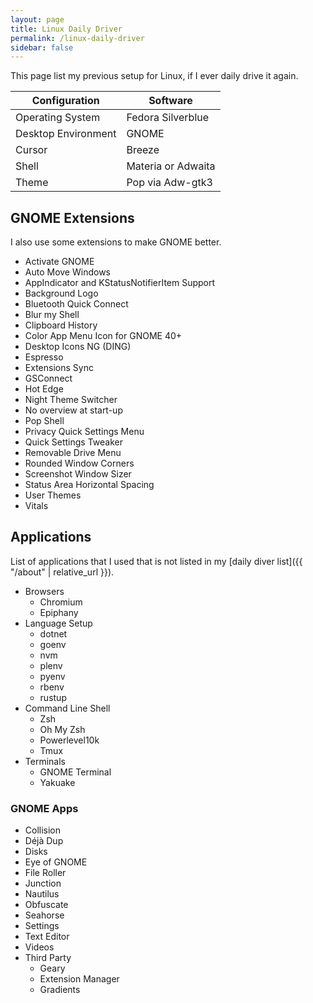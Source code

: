 ```yaml
---
layout: page
title: Linux Daily Driver
permalink: /linux-daily-driver
sidebar: false
---
```


This page list my previous setup for Linux, if I ever daily drive it again.

| Configuration       | Software           |
| ------------------- | ------------------ |
| Operating System    | Fedora Silverblue  |
| Desktop Environment | GNOME              |
| Cursor              | Breeze             |
| Shell               | Materia or Adwaita |
| Theme               | Pop via Adw-gtk3   |

## GNOME Extensions

I also use some extensions to make GNOME better.

- Activate GNOME
- Auto Move Windows
- AppIndicator and KStatusNotifierItem Support
- Background Logo
- Bluetooth Quick Connect
- Blur my Shell
- Clipboard History
- Color App Menu Icon for GNOME 40+
- Desktop Icons NG (DING)
- Espresso
- Extensions Sync
- GSConnect
- Hot Edge
- Night Theme Switcher
- No overview at start-up
- Pop Shell
- Privacy Quick Settings Menu
- Quick Settings Tweaker
- Removable Drive Menu
- Rounded Window Corners
- Screenshot Window Sizer
- Status Area Horizontal Spacing
- User Themes
- Vitals

## Applications

List of applications that I used that is not listed in my
[daily diver list]({{ "/about" | relative_url }}).

- Browsers
  - Chromium
  - Epiphany
- Language Setup
  - dotnet
  - goenv
  - nvm
  - plenv
  - pyenv
  - rbenv
  - rustup
- Command Line Shell
  - Zsh
  - Oh My Zsh
  - Powerlevel10k
  - Tmux
- Terminals
  - GNOME Terminal
  - Yakuake

### GNOME Apps

- Collision
- Déjà Dup
- Disks
- Eye of GNOME
- File Roller
- Junction
- Nautilus
- Obfuscate
- Seahorse
- Settings
- Text Editor
- Videos
- Third Party
  - Geary
  - Extension Manager
  - Gradients

